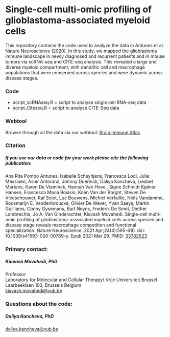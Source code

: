 # Single-cell multi-omic profiling of glioblastoma-associated myeloid cells
This repository contains the code used to analyze the data in Antunes et al. Nature Neuroscience (2020).  In this study, we mapped the glioblastoma immune landscape in newly diagnosed and recurrent patients and in mouse tumors via scRNA-seq and CITE-seq analysis. This revealed a large and diverse myeloid compartment, with dendritic cell and macrophage populations that were conserved across species and were dynamic across disease stages.

### Code
- script_scRNAseq.R = script to analyse single cell RNA-seq data
- script_Citeseq.R = script to analyse CITE-Seq data

### Webtool
Browse through all the data via our webtool: [Brain Immune Atlas](http://www.brainimmuneatlas.org/datasets_gbm.php)

### Citation
##### If you use our data or code for your work please cite the following publication:
Ana Rita Pombo Antunes, Isabelle Scheyltjens, Francesca Lodi, Julie Messiaen, Asier Antoranz, Johnny Duerinck, Daliya Kancheva, Liesbet Martens, Karen De Vlaminck, Hannah Van Hove , Signe Schmidt Kjølner Hansen, Francesca Maria Bosisio, Koen Van der Borght, Steven De Vleeschouwer, Raf Sciot, Luc Bouwens, Michiel Verfaillie, Niels Vandamme, Roosmarijn E. Vandenbroucke, Olivier De Wever, Yvan Saeys, Martin Guilliams, Conny Gysemans, Bart Neyns, Frederik De Smet, Diether Lambrechts, Jo A. Van Ginderachter, Kiavash Movahedi. Single-cell multi-omic profiling of glioblastoma-associated myeloid cells across species and disease stage reveals macrophage competition and functional specialization. Nature Neuroscience. 2021 Apr;24(4):595-610. doi: 10.1038/s41593-020-00789-y. Epub 2021 Mar 29. PMID: [33782623](https://pubmed.ncbi.nlm.nih.gov/33782623/) 

### Primary contact: 
##### Kiavash Movahedi, PhD 
Professor\
Laboratory for Molecular and Cellular Therapy\ 
Vrije Universiteit Brussel\
Laarbeeklaan 103, Brussels Belgium\
kiavash.movahedi@vub.be

### Questions about the code: 
##### Daliya Kancheva, PhD
daliya.kancheva@vub.be
